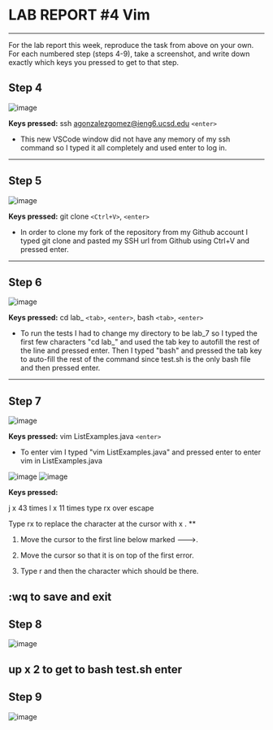 # LAB REPORT #4 Vim
---
For the lab report this week, reproduce the task from above on your own. For each numbered step (steps 4-9), 
take a screenshot, and write down exactly which keys you pressed to get to that step.

## Step 4
![image](https://github.com/anaisgg23/cse15l-lab-reports/assets/156368955/5a6fe15c-8a58-430a-991e-acc288655601)

**Keys pressed:** ssh agonzalezgomez@ieng6.ucsd.edu `<enter>`
- This new VSCode window did not have any memory of my ssh command so I typed it all completely and used enter to log in.

---
## Step 5
![image](https://github.com/anaisgg23/cse15l-lab-reports/assets/156368955/122db447-43be-4e3b-9538-492a717a8f22)

**Keys pressed:** git clone `<Ctrl+V>`, `<enter>`
- In order to clone my fork of the repository from my Github account I typed git clone and pasted my SSH url from Github using Ctrl+V and pressed enter.

---
## Step 6
![image](https://github.com/anaisgg23/cse15l-lab-reports/assets/156368955/742bb5db-479e-48aa-acf2-d4db1e25472a)

**Keys pressed:** cd lab_ `<tab>`, `<enter>`, bash `<tab>`, `<enter>`
- To run the tests I had to change my directory to be lab_7 so I typed the first few characters "cd lab_" and used the tab key to autofill the rest of the line and pressed enter. Then I typed "bash" and pressed the tab key to auto-fill the rest of the command since test.sh is the only bash file and then pressed enter. 

---
## Step 7
![image](https://github.com/anaisgg23/cse15l-lab-reports/assets/156368955/d392411e-7236-43c4-8e45-f80a8cde1f48)

**Keys pressed:** vim ListExamples.java `<enter>`
- To enter vim I typed "vim ListExamples.java" and pressed enter to enter vim in ListExamples.java

![image](https://github.com/anaisgg23/cse15l-lab-reports/assets/156368955/57a3bd80-cd0f-4484-a50c-a5d442ef8688)
![image](https://github.com/anaisgg23/cse15l-lab-reports/assets/156368955/872e9b41-a243-4741-96fa-72e8d2df2d53)

**Keys pressed:** 


j x 43 times
l x 11 times
type rx over 
escape

Type  rx  to replace the character at the cursor with  x . **

  1. Move the cursor to the first line below marked --->.

  2. Move the cursor so that it is on top of the first error.

  3. Type   r   and then the character which should be there.

:wq <Enter> to save and exit
---
## Step 8
![image](https://github.com/anaisgg23/cse15l-lab-reports/assets/156368955/0f116ce3-d1e4-49b0-9098-498aff882855)

up x 2 to get to bash test.sh enter
---
## Step 9
![image](https://github.com/anaisgg23/cse15l-lab-reports/assets/156368955/bd823eed-ad37-491e-a4ec-48ba257ffb00)

